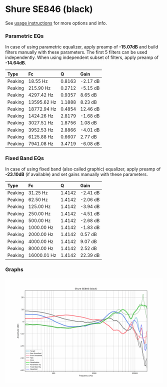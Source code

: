 # Shure SE846 (black)
See [usage instructions](https://github.com/jaakkopasanen/AutoEq#usage) for more options and info.

### Parametric EQs
In case of using parametric equalizer, apply preamp of **-15.07dB** and build filters manually
with these parameters. The first 5 filters can be used independently.
When using independent subset of filters, apply preamp of **-14.64dB**.

| Type    | Fc          |      Q | Gain     |
|:--------|:------------|:-------|:---------|
| Peaking | 18.55 Hz    | 0.8163 | -2.17 dB |
| Peaking | 215.90 Hz   | 0.2712 | -5.15 dB |
| Peaking | 4297.42 Hz  | 0.9357 | 8.65 dB  |
| Peaking | 13595.62 Hz | 1.1888 | 8.23 dB  |
| Peaking | 18772.94 Hz | 0.4854 | 12.46 dB |
| Peaking | 1424.26 Hz  | 2.8179 | -1.68 dB |
| Peaking | 3027.51 Hz  | 1.8756 | 1.08 dB  |
| Peaking | 3952.53 Hz  | 2.8866 | -4.01 dB |
| Peaking | 6125.88 Hz  | 0.6607 | 2.77 dB  |
| Peaking | 7941.08 Hz  | 3.4719 | -6.08 dB |

### Fixed Band EQs
In case of using fixed band (also called graphic) equalizer, apply preamp of **-23.10dB**
(if available) and set gains manually with these parameters.

| Type    | Fc          |      Q | Gain     |
|:--------|:------------|:-------|:---------|
| Peaking | 31.25 Hz    | 1.4142 | -2.41 dB |
| Peaking | 62.50 Hz    | 1.4142 | -2.06 dB |
| Peaking | 125.00 Hz   | 1.4142 | -3.94 dB |
| Peaking | 250.00 Hz   | 1.4142 | -4.51 dB |
| Peaking | 500.00 Hz   | 1.4142 | -2.68 dB |
| Peaking | 1000.00 Hz  | 1.4142 | -1.83 dB |
| Peaking | 2000.00 Hz  | 1.4142 | 0.57 dB  |
| Peaking | 4000.00 Hz  | 1.4142 | 9.07 dB  |
| Peaking | 8000.00 Hz  | 1.4142 | 2.52 dB  |
| Peaking | 16000.01 Hz | 1.4142 | 22.39 dB |

### Graphs
![](./Shure%20SE846%20(black).png)